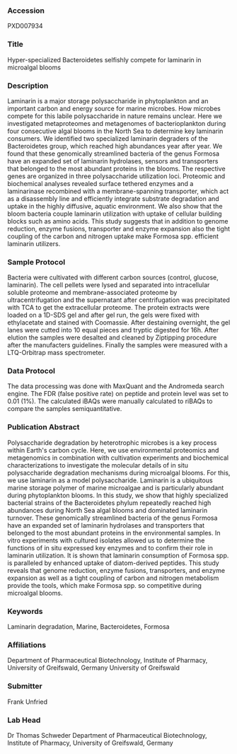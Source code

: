### Accession
PXD007934

### Title
Hyper-specialized Bacteroidetes selfishly compete for laminarin in microalgal blooms

### Description
Laminarin is a major storage polysaccharide in phytoplankton and an important carbon and energy source for marine microbes. How microbes compete for this labile polysaccharide in nature remains unclear. Here we investigated metaproteomes and metagenomes of bacterioplankton during four consecutive algal blooms in the North Sea to determine key laminarin consumers. We identified two specialized laminarin degraders of the Bacteroidetes group, which reached high abundances year after year. We found that these genomically streamlined bacteria of the genus Formosa have an expanded set of laminarin hydrolases, sensors and transporters that belonged to the most abundant proteins in the blooms. The respective genes are organized in three polysaccharide utilization loci. Proteomic and biochemical analyses revealed surface tethered enzymes and a laminarinase recombined with a membrane-spanning transporter, which act as a disassembly line and efficiently integrate substrate degradation and uptake in the highly diffusive, aquatic environment. We also show that the bloom bacteria couple laminarin utilization with uptake of cellular building blocks such as amino acids. This study suggests that in addition to genome reduction, enzyme fusions, transporter and enzyme expansion also the tight coupling of the carbon and nitrogen uptake make Formosa spp. efficient laminarin utilizers.

### Sample Protocol
Bacteria were cultivated with different carbon sources (control, glucose, laminarin). The cell pellets were lysed and separated into intracellular soluble proteome and membrane-associated proteome by ultracentrifugation and the supernatant after centrifugation was precipitated with TCA to get the extracellular proteome. The protein extracts were loaded on a 1D-SDS gel and after gel run, the gels were fixed with ethylacetate and stained with Coomassie. After destaining overnight, the gel lanes were cutted into 10 equal pieces and tryptic digested for 16h. After elution the samples were desalted and cleaned by Ziptipping procedure after the manufacters guidelines. Finally the samples were measured with a LTQ-Orbitrap mass spectrometer.

### Data Protocol
The data processing was done with MaxQuant and the Andromeda search engine. The FDR (false positive rate) on peptide and protein level was set to 0.01 (1%). The calculated iBAQs were manually calculated to riBAQs to compare the samples semiquantitative.

### Publication Abstract
Polysaccharide degradation by heterotrophic microbes is a key process within Earth's carbon cycle. Here, we use environmental proteomics and metagenomics in combination with cultivation experiments and biochemical characterizations to investigate the molecular details of in situ polysaccharide degradation mechanisms during microalgal blooms. For this, we use laminarin as a model polysaccharide. Laminarin is a ubiquitous marine storage polymer of marine microalgae and is particularly abundant during phytoplankton blooms. In this study, we show that highly specialized bacterial strains of the Bacteroidetes phylum repeatedly reached high abundances during North Sea algal blooms and dominated laminarin turnover. These genomically streamlined bacteria of the genus Formosa have an expanded set of laminarin hydrolases and transporters that belonged to the most abundant proteins in the environmental samples. In vitro experiments with cultured isolates allowed us to determine the functions of in situ expressed key enzymes and to confirm their role in laminarin utilization. It is shown that laminarin consumption of Formosa spp. is paralleled by enhanced uptake of diatom-derived peptides. This study reveals that genome reduction, enzyme fusions, transporters, and enzyme expansion as well as a tight coupling of carbon and nitrogen metabolism provide the tools, which make Formosa spp. so competitive during microalgal blooms.

### Keywords
Laminarin degradation, Marine, Bacteroidetes, Formosa

### Affiliations
Department of Pharmaceutical Biotechnology, Institute of Pharmacy, University of Greifswald, Germany
University of Greifswald

### Submitter
Frank Unfried

### Lab Head
Dr Thomas Schweder
Department of Pharmaceutical Biotechnology, Institute of Pharmacy, University of Greifswald, Germany


